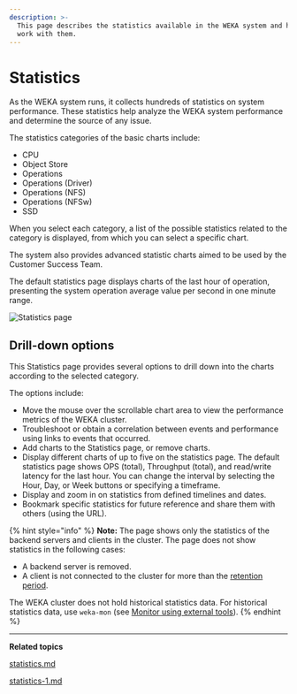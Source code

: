 ```yaml
---
description: >-
  This page describes the statistics available in the WEKA system and how to
  work with them.
---
```


# Statistics

As the WEKA system runs, it collects hundreds of statistics on system performance. These statistics help analyze the WEKA system performance and determine the source of any issue.

The statistics categories of the basic charts include:

* CPU
* Object Store
* Operations
* Operations (Driver)
* Operations (NFS)
* Operations (NFSw)
* SSD

When you select each category, a list of the possible statistics related to the category is displayed, from which you can select a specific chart.

The system also provides advanced statistic charts aimed to be used by the Customer Success Team.

The default statistics page displays charts of the last hour of operation, presenting the system operation average value per second in one minute range.

![Statistics page](../../.gitbook/assets/wmng\_statistics\_overview.gif)

## **Drill-down options**

This Statistics page provides several options to drill down into the charts according to the selected category.

The options include:

* Move the mouse over the scrollable chart area to view the performance metrics of the WEKA cluster.
* Troubleshoot or obtain a correlation between events and performance using links to events that occurred.
* Add charts to the Statistics page, or remove charts.
* Display different charts of up to five on the statistics page. The default statistics page shows OPS (total), Throughput (total), and read/write latency for the last hour. You can change the interval by selecting the Hour, Day, or Week buttons or specifying a timeframe.
* Display and zoom in on statistics from defined timelines and dates.
* Bookmark specific statistics for future reference and share them with others (using the URL).

{% hint style="info" %}
**Note:** The page shows only the statistics of the backend servers and clients in the cluster. The page does not show statistics in the following cases:

* A backend server is removed.
* A client is not connected to the cluster for more than the [retention period](statistics-1.md#set-statistics-retention).

The WEKA cluster does not hold historical statistics data. For historical statistics data, use `weka-mon` (see [Monitor using external tools](../../appendix/external-monitoring.md)).
{% endhint %}

****

**Related topics**

[statistics.md](statistics.md "mention")

[statistics-1.md](statistics-1.md "mention")
